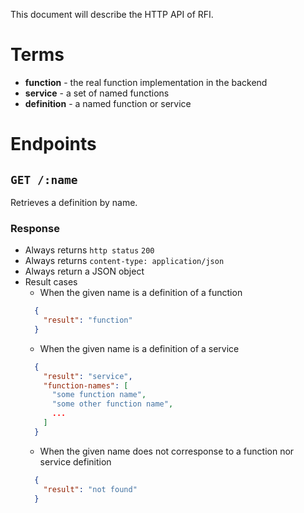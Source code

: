 This document will describe the HTTP API of RFI.

Terms
=====
* __function__ - the real function implementation in the backend
* __service__ - a set of named functions
* __definition__ - a named function or service

Endpoints
=========

`GET /:name`
------------

Retrieves a definition by name.

### Response
* Always returns `http status` `200`
* Always returns `content-type: application/json`
* Always return a JSON object
* Result cases
  * When the given name is a definition of a function
  ```json
    {
      "result": "function"
    }
  ```
  * When the given name is a definition of a service
  ```json
    {
      "result": "service",
      "function-names": [
        "some function name",
        "some other function name",
        ...
      ]
    }
  ```
  * When the given name does not corresponse to a function nor service definition
  ```json
    {
      "result": "not found"
    }
  ```
  